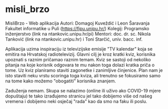 # misli_brzo
MisliBrzo - Web aplikacija
Autori: Domagoj Kuveždić i Leon Šaravanja
Fakultet informatike u Puli (https://fipu.unipu.hr/)
Kolegij: Programsko inženjerstvo (link na ntankovic.unipu.hr/pi)
Mentori: doc. dr. sc. Nikola Tanković (link na ntankovic.unipu.hr) i Toni Starčić, univ. bacc. inf.

Aplikacija uzima inspiraciju iz televizijske emisije "TV kalendar" koja se emitira na Hrvatskoj radiotelevizij. Glavni cilj je kroz kratki kviz, korisnika upoznati s raznim pričamao raznim temam. 
Kviz se sastoji od nekoliko pitanja na koje korisnik odgovara te mu nakon toga dolazi kratka priča o tome. Uz kviz planiramo staviti zagonetke i zanimljive činjenice. 
Plan nam je isto staviti neku vrstu scoringa toga kviza, ali trenutno se fokusiramo samo na tome kako možemo "obogatiti" korisnika znanjem.

Zaduženja nemam. Skupa se nalazimo (online ili uživo ako COVID-19 mjere dopuštaju) te tako izrađujemo stranicu jel tako dobijemo više od našeg vremena i dobijemo neki osječaj "rada" kao da smo na faku ili poslu.

